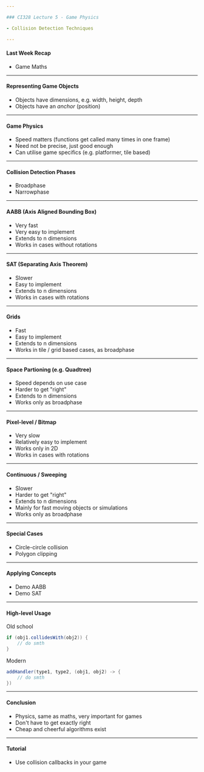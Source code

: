 ```yaml
---

### CI328 Lecture 5 - Game Physics

- Collision Detection Techniques

---
```


#### Last Week Recap

- Game Maths

---

#### Representing Game Objects

- Objects have dimensions, e.g. width, height, depth
- Objects have an _anchor_ (position)

---

#### Game Physics

- Speed matters (functions get called many times in one frame)
- Need not be precise, just good enough
- Can utilise game specifics (e.g. platformer, tile based)

---

#### Collision Detection Phases

- Broadphase
- Narrowphase

---

#### AABB (Axis Aligned Bounding Box)

- Very fast
- Very easy to implement
- Extends to n dimensions
- Works in cases without rotations

---

#### SAT (Separating Axis Theorem)

- Slower
- Easy to implement
- Extends to n dimensions
- Works in cases with rotations

---

#### Grids

- Fast
- Easy to implement
- Extends to n dimensions
- Works in tile / grid based cases, as broadphase

---

#### Space Partioning (e.g. Quadtree)

- Speed depends on use case
- Harder to get "right"
- Extends to n dimensions
- Works only as broadphase

---

#### Pixel-level / Bitmap

- Very slow
- Relatively easy to implement
- Works only in 2D
- Works in cases with rotations

---

#### Continuous / Sweeping

- Slower
- Harder to get "right"
- Extends to n dimensions
- Mainly for fast moving objects or simulations
- Works only as broadphase

---

#### Special Cases

- Circle-circle collision
- Polygon clipping

---

#### Applying Concepts

- Demo AABB
- Demo SAT

---

#### High-level Usage

Old school

```java
if (obj1.collidesWith(obj2)) {
    // do smth
}
```

Modern

```java
addHandler(type1, type2, (obj1, obj2) -> {
    // do smth
})
```

---

#### Conclusion

- Physics, same as maths, very important for games
- Don't have to get exactly right
- Cheap and cheerful algorithms exist

---

#### Tutorial

- Use collision callbacks in your game